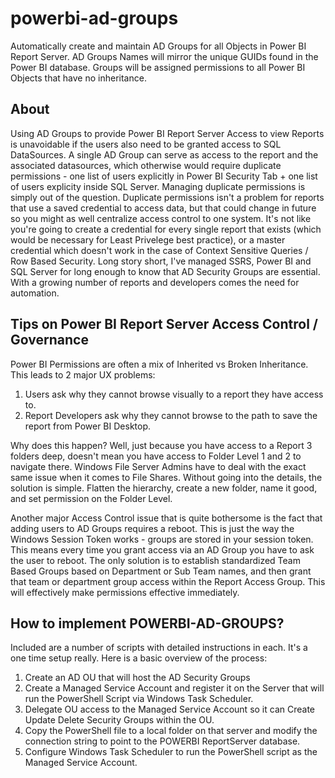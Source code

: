 # powerbi-ad-groups
Automatically create and maintain AD Groups for all Objects in Power BI Report Server.  AD Groups Names will mirror the unique GUIDs found in the Power BI database.  Groups will be assigned permissions to all Power BI Objects that have no inheritance.


## About

Using AD Groups to provide Power BI Report Server Access to view Reports is unavoidable if the users also need to be granted access to SQL DataSources.  A single AD Group can serve as access to the report and the associated datasources, which otherwise would require  duplicate permissions - one list of users explicitly in Power BI Security Tab + one list of users explicity inside SQL Server.  Managing duplicate permissions is simply out of the question.  Duplicate permissions isn't a problem for reports that use a saved credential to access data, but that could change in future so you might as well centralize access control to one system.  It's not like you're going to create a credential for every single report that exists (which would be necessary for Least Privelege best practice), or a master credential which doesn't work in the case of Context Sensitive Queries / Row Based Security.  Long story short, I've managed SSRS, Power BI and SQL Server for long enough to know that AD Security Groups are essential.  With a growing number of reports and developers comes the need for automation.

## Tips on Power BI Report Server Access Control / Governance

Power BI Permissions are often a mix of Inherited vs Broken Inheritance.  This leads to 2 major UX problems:

1. Users ask why they cannot browse visually to a report they have access to.
2. Report Developers ask why they cannot browse to the path to save the report from Power BI Desktop.

Why does this happen?  Well, just because you have access to a Report 3 folders deep, doesn't mean you have access to Folder Level 1 and 2 to navigate there.  Windows File Server Admins have to deal with the exact same issue when it comes to File Shares.  Without going into the details, the solution is simple.  Flatten the hierarchy, create a new folder, name it good, and set permission on the Folder Level.

Another major Access Control issue that is quite bothersome is the fact that adding users to AD Groups requires a reboot.  This is just the way the Windows Session Token works - groups are stored in your session token.  This means every time you grant access via an AD Group you have to ask the user to reboot.  The only solution is to establish standardized Team Based Groups based on Department or Sub Team names, and then grant that team or department group access within the Report Access Group.  This will effectively make permissions effective immediately.

## How to implement POWERBI-AD-GROUPS?

Included are a number of scripts with detailed instructions in each.  It's a one time setup really.  Here is a basic overview of the process:

1. Create an AD OU that will host the AD Security Groups
2. Create a Managed Service Account and register it on the Server that will run the PowerShell Script via Windows Task Scheduler.
3. Delegate OU access to the Managed Service Account so it can Create Update Delete Security Groups within the OU.
3. Copy the PowerShell file to a local folder on that server and modify the connection string to point to the POWERBI ReportServer database.
4. Configure Windows Task Scheduler to run the PowerShell script as the Managed Service Account.
